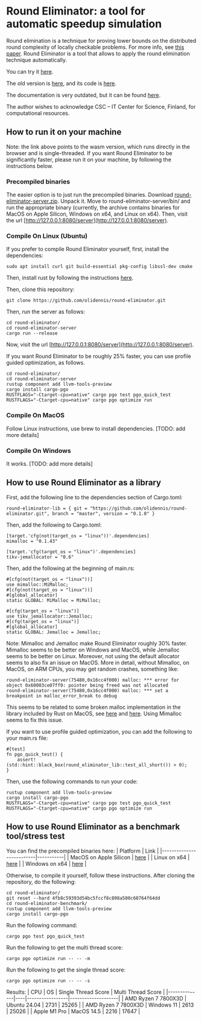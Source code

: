 # Round Eliminator: a tool for automatic speedup simulation

Round elimination is a technique for proving lower bounds on the distributed round complexity of locally checkable problems. For more info, see [this paper](https://arxiv.org/abs/1902.09958). Round Eliminator is a tool that allows to apply the round elimination technique automatically.

You can try it [here](https://roundeliminator.github.io/re-experimental/).

The old version is [here](https://roundeliminator.github.io/re/), and its code is [here](https://github.com/olidennis/round-eliminator/tree/round-eliminator-1).

The documentation is very outdated, but it can be found [here](https://olidennis.github.io/files/roundeliminatortutorial.pdf).

The author wishes to acknowledge CSC – IT Center for Science, Finland, for computational resources.

## How to run it on your machine 
Note: the link above points to the wasm version, which runs directly in the browser and is single-threaded. If you want Round Eliminator to be significantly faster, please run it on your machine, by following the instructions below.

### Precompiled binaries
The easier option is to just run the precompiled binaries.
Download [round-eliminator-server.zip](https://roundeliminator.github.io/releases/round-eliminator-server_2.0.3.zip). Unpack it. Move to round-eliminator-server/bin/ and run the appropriate binary (currently, the archive contains binaries for MacOS on Apple Silicon, Windows on x64, and Linux on x64). 
Then, visit the url [http://127.0.0.1:8080/server](http://127.0.0.1:8080/server).

### Compile On Linux (Ubuntu)
If you prefer to compile Round Eliminator yourself, first, install the dependencies:
```
sudo apt install curl git build-essential pkg-config libssl-dev cmake
```
Then, install rust by following the instructions [here](https://www.rust-lang.org/tools/install).

Then, clone this repository:
```
git clone https://github.com/olidennis/round-eliminator.git
```

Then, run the server as follows:
```
cd round-eliminator/
cd round-eliminator-server
cargo run --release
```
Now, visit the url [http://127.0.0.1:8080/server](http://127.0.0.1:8080/server).


If you want Round Eliminator to be roughly 25% faster, you can use profile guided optimization, as follows.
```
cd round-eliminator/
cd round-eliminator-server
rustup component add llvm-tools-preview
cargo install cargo-pgo
RUSTFLAGS="-Ctarget-cpu=native" cargo pgo test pgo_quick_test
RUSTFLAGS="-Ctarget-cpu=native" cargo pgo optimize run
```

### Compile On MacOS
Follow Linux instructions, use brew to install dependencies. [TODO: add more details]

### Compile On Windows
It works. [TODO: add more details]

## How to use Round Eliminator as a library
First, add the following line to the dependencies section of Cargo.toml:
```
round-eliminator-lib = { git = "https://github.com/olidennis/round-eliminator.git", branch = "master", version = "0.1.0" }
```
Then, add the following to Cargo.toml:
```
[target.'cfg(not(target_os = "linux"))'.dependencies]
mimalloc = "0.1.43"

[target.'cfg(target_os = "linux")'.dependencies]
tikv-jemallocator = "0.6"
```

Then, add the following at the beginning of main.rs:
```
#[cfg(not(target_os = "linux"))]
use mimalloc::MiMalloc;
#[cfg(not(target_os = "linux"))]
#[global_allocator]
static GLOBAL: MiMalloc = MiMalloc;

#[cfg(target_os = "linux")]
use tikv_jemallocator::Jemalloc;
#[cfg(target_os = "linux")]
#[global_allocator]
static GLOBAL: Jemalloc = Jemalloc;
```

Note: Mimalloc and Jemalloc make Round Eliminator roughly 30% faster. Mimalloc seems to be better on Windows and MacOS, while Jemalloc seems to be better on Linux. Moreover, not using the default allocator seems to also fix an issue on MacOS. More in detail, without Mimalloc, on MacOS, on ARM CPUs, you may get random crashes, something like:
```
round-eliminator-server(75480,0x16cc4f000) malloc: *** error for object 0x60003ce07ff0: pointer being freed was not allocated
round-eliminator-server(75480,0x16cc4f000) malloc: *** set a breakpoint in malloc_error_break to debug
```
This seems to be related to some broken malloc implementation in the library included by Rust on MacOS, see [here](https://github.com/rust-lang/rust/issues/92173) and [here](https://users.rust-lang.org/t/intermittent-free-without-malloc-in-heavily-threaded-safe-code-on-arm64-mac/105154/3). Using Mimalloc seems to fix this issue.


If you want to use profile guided optimization, you can add the following to your main.rs file:
```
#[test]
fn pgo_quick_test() {               
    assert!(std::hint::black_box(round_eliminator_lib::test_all_short()) > 0);
}
```
Then, use the following commands to run your code:
```
rustup component add llvm-tools-preview
cargo install cargo-pgo
RUSTFLAGS="-Ctarget-cpu=native" cargo pgo test pgo_quick_test
RUSTFLAGS="-Ctarget-cpu=native" cargo pgo optimize run
```

## How to use Round Eliminator as a benchmark tool/stress test

You can find the precompiled binaries here:
| Platform | Link |
|--------------------------|-----------|
| MacOS on Apple Silicon | [here](https://roundeliminator.github.io/releases/round-eliminator-benchmark_2.0.2_aarch64_macos) |
| Linux on x64           | [here](https://roundeliminator.github.io/releases/round-eliminator-benchmark_2.0.2_x64_linux) |
| Windows on x64 | [here](https://roundeliminator.github.io/releases/round-eliminator-benchmark_2.0.2_x64_windows.exe) |

Otherwise, to compile it yourself, follow these instructions.
After cloning the repository, do the following:
```
cd round-eliminator/
git reset --hard 4fb8c59393d54bc5fccf8c898a500c60764f64dd
cd round-eliminator-benchmark/
rustup component add llvm-tools-preview
cargo install cargo-pgo
```
Run the following command:
```
cargo pgo test pgo_quick_test
```
Run the following to get the multi thread score:
```
cargo pgo optimize run -- -- -m
```
Run the following to get the single thread score:
```
cargo pgo optimize run -- -- -s
```

Results:
| CPU          | OS | Single Thread Score | Multi Thread Score |
|--------------|----|-----------------|--------------------|
| AMD Ryzen 7 7800X3D | Ubuntu 24.04 | 2731 | 25265   |
| AMD Ryzen 7 7800X3D | Windows 11 | 2613 | 25026   |
| Apple M1 Pro | MacOS 14.5 | 2216  | 17647         |





